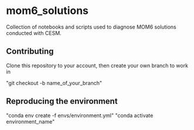 # mom6_solutions

Collection of notebooks and scripts used to diagnose MOM6 solutions conducted with CESM.

## Contributing
Clone this repository to your account, then create your own branch to work in

"git checkout -b name_of_your_branch"

## Reproducing the environment

"conda env create -f envs/environment.yml"
"conda activate environment_name"


